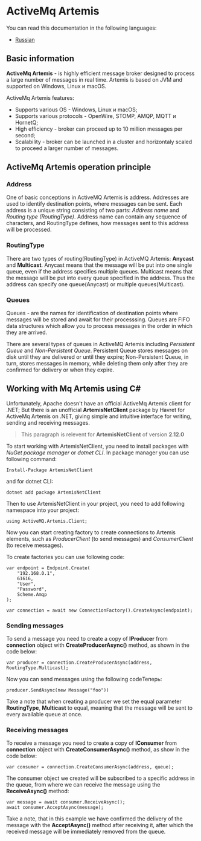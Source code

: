 # ActiveMq Artemis

You can read this documentation in the following languages:
- [Russian](https://github.com/Maslinin/ActiveMq-Artemis-Guide/blob/master/locales/ActiveMq-Artemis-Guide-RU.md)

## Basic information
**ActiveMq Artemis** - is highly efficient message broker designed to process a large number of messages in real time. Artemis is based on JVM and supported on Windows, Linux и macOS.

ActiveMq Artemis features:
- Supports various OS - Windows, Linux и macOS;
- Supports various protocols - OpenWire, STOMP, AMQP, MQTT и HornetQ;
- High efficiency - broker can proceed up to 10 million messages per second;
- Scalability - broker can be launched in a cluster and horizontaly scaled to proceed a larger number of messages.

## ActiveMq Artemis operation principle

### Address
One of basic conceptions in ActiveMQ Artemis is address. Addresses are used to identify destination points, where messages can be sent. Each address is a unique string consisting of two parts: *Address name* and *Routing type (RoutingType)*. Address name can contain any sequence of characters, and RoutingType defines, how messages sent to this address will be processed.

### RoutingType
There are two types of routing(RoutingType) in ActiveMQ Artemis: **Anycast** and **Multicast**. Anycast means that the message will be put into one single queue, even if the address specifies multiple queues. Multicast means that the message will be put into every queue specified in the address. Thus the address can specify one queue(Anycast) or multiple queues(Multicast).

### Queues
Queues - are the names for identification of destination points where messages will be stored and await for their processsing. Queues are FIFO data structures which allow you to process messages in the order in which they are arrived.

There are several types of queues in ActiveMQ Artemis including *Persistent Queue* and *Non-Persistent Queue*. Persistent Queue stores messages on disk until they are delivered or until they expire; Non-Persistent Queue, in turn, stores messages in memory, while deleting them only after they are confirmed for delivery or when they expire.

## Working with Mq Artemis using C#
Unfortunately, Apache doesn't have an official ActiveMq Artemis client for .NET; 
But there is an unofficial **ArtemisNetClient** package by Havret for ActiveMq Artemis on .NET, giving simple and intuitive interface for writing, sending and receiving messages.

> This paragraph is relevent for **ArtemisNetClient** of version **2.12.0**

To start working with ArtemisNetClient, you need to install packages with *NuGet package manager* or *dotnet CLI*. In package manager you can use following command:
```
Install-Package ArtemisNetClient
```
and for dotnet CLI:
```
dotnet add package ArtemisNetClient
```

Then to use ArtemisNetClient in your project, you need to add following namespace into your project:
```
using ActiveMQ.Artemis.Client;
```

Now you can start creating factory to create connections to Artemis elements, such as *ProducerClient* (to send messages) and *ConsumerClient* (to receive messages).

To create factories you can use following code:
```
var endpoint = Endpoint.Create(
    "192.168.0.1", 
    61616, 
    "User", 
    "Password",
    Scheme.Amqp
);

var connection = await new ConnectionFactory().CreateAsync(endpoint);
```

### Sending messages
To send a message you need to create a copy of **IProducer** from **connection** object with **CreateProducerAsync()** method, as shown in the code below:
```
var producer = connection.CreateProducerAsync(address, RoutingType.Multicast);
```

Now you can send messages using the following codeТеперь:
```
producer.SendAsync(new Message("foo"))
```

Take a note that when creating a producer we set the equal parameter **RoutingType**, **Multicast** to equal, meaning that the message will be sent to every available queue at once.

### Receiving messages
To receive a message you need to create a copy of **IConsumer** from **connection** object with **CreateConsumerAsync()** method, as show in the code below:
```
var consumer = connection.CreateConsumerAsync(address, queue);
```

The consumer object we created will be subscribed to a specific address in the queue, from where we can receive the message using the **ReceiveAsync()** method:
```
var message = await consumer.ReceiveAsync();
await consumer.AcceptAsync(message);
```

Take a note, that in this example we have confirmed the delivery of the message with the **AcceptAsync()** method after receiving it, after which the received message will be immediately removed from the queue.
